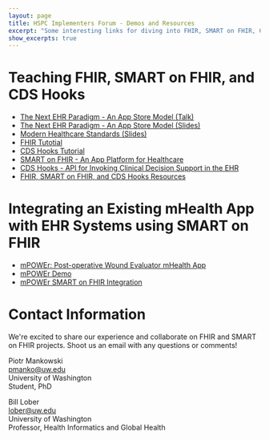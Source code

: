 ```yaml
---
layout: page
title: HSPC Implementers Forum - Demos and Resources
excerpt: "Some interesting links for diving into FHIR, SMART on FHIR, CDS Hooks, and other topics related."
show_excerpts: true
---
```


# Teaching FHIR, SMART on FHIR, and CDS Hooks
* [The Next EHR Paradigm - An App Store Model (Talk)](http://tcs.slu.washington.edu/tcs/?id=BEF7E036-FA52-4E0F-B6BE-BE22C9D8E64A)
* [The Next EHR Paradigm - An App Store Model (Slides)](https://github.com/uwbhi/FHIRupUW/blob/master/Resources/TheNextEHRParadigm.pdf)
* [Modern Healthcare Standards (Slides)](https://github.com/uwbhi/FHIRupUW/blob/master/Resources/ModernHealthcareStandards.pdf)
* [FHIR Tutotial](https://psbrandt.io/fhir/)
* [CDS Hooks Tutorial](https://github.com/uwbhi/CDS-Hooks-Tutorial/blob/master/tutorial.md)
* [SMART on FHIR - An App Platform for Healthcare](https://smarthealthit.org/)
* [CDS Hooks - API for Invoking Clinical Decision Support in the EHR](http://cds-hooks.org/)
* [FHIR, SMART on FHIR, and CDS Hooks Resources](https://uwbhi.github.io/FHIRupUW/)


# Integrating an Existing mHealth App with EHR Systems using SMART on FHIR
* [mPOWEr: Post-operative Wound Evaluator mHealth App](https://www.mpowercare.org/)
* [mPOWEr Demo](https://mpower.cirg.washington.edu/demo/users/login)
* [mPOWEr SMART on FHIR Integration](https://github.com/uwbhi/FHIRupUW/blob/master/Resources/mPOWErIntegration.pdf)

# Contact Information
We're excited to share our experience and collaborate on FHIR and SMART on FHIR projects. Shoot us an email with any questions or comments!

Piotr Mankowski  
[pmanko@uw.edu](mailto:pmanko@uw.edu)  
University of Washington  
Student, PhD  

Bill Lober  
[lober@uw.edu](mailto:lober@uw.edu)  
University of Washington  
Professor, Health Informatics and Global Health  
